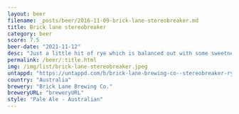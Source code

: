 ```yaml
---
layout: beer
filename: _posts/beer/2016-11-09-brick-lane-stereobreaker.md
title: Brick lane stereobreaker
category: beer
score: 7.5
beer-date: "2021-11-12"
desc: "Just a little hit of rye which is balanced out with some sweetness"
permalink: /beer/:title.html
img: /img/list/brick-lane-stereobreaker.jpeg
untappd: "https://untappd.com/b/brick-lane-brewing-co--stereobreaker-rye-pale-ale/4346944"
country: "Australia"
brewery: "Brick Lane Brewing Co."
breweryURL: "breweryURL"
style: "Pale Ale - Australian"
---
```

